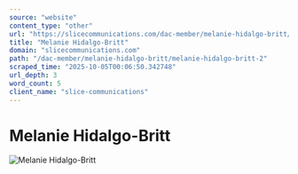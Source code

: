 ```yaml
---
source: "website"
content_type: "other"
url: "https://slicecommunications.com/dac-member/melanie-hidalgo-britt/melanie-hidalgo-britt-2"
title: "Melanie Hidalgo-Britt"
domain: "slicecommunications.com"
path: "/dac-member/melanie-hidalgo-britt/melanie-hidalgo-britt-2"
scraped_time: "2025-10-05T00:06:50.342748"
url_depth: 3
word_count: 5
client_name: "slice-communications"
---
```


# Melanie Hidalgo-Britt

![Melanie Hidalgo-Britt](https://slicecommunications.com/wp-content/uploads/2020/11/Melanie-Hidalgo-Britt-300x300.png)